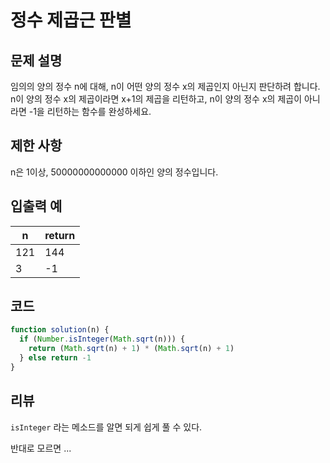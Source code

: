 # 정수 제곱근 판별

## 문제 설명

임의의 양의 정수 n에 대해, n이 어떤 양의 정수 x의 제곱인지 아닌지 판단하려 합니다.
n이 양의 정수 x의 제곱이라면 x+1의 제곱을 리턴하고, n이 양의 정수 x의 제곱이 아니라면 -1을 리턴하는 함수를 완성하세요.

## 제한 사항

n은 1이상, 50000000000000 이하인 양의 정수입니다.

## 입출력 예

| n   | return |
| --- | ------ |
| 121 | 144    |
| 3   | -1     |

## 코드

```js
function solution(n) {
  if (Number.isInteger(Math.sqrt(n))) {
    return (Math.sqrt(n) + 1) * (Math.sqrt(n) + 1)
  } else return -1
}
```

## 리뷰

`isInteger` 라는 메소드를 알면 되게 쉽게 풀 수 있다.

반대로 모르면 ...
